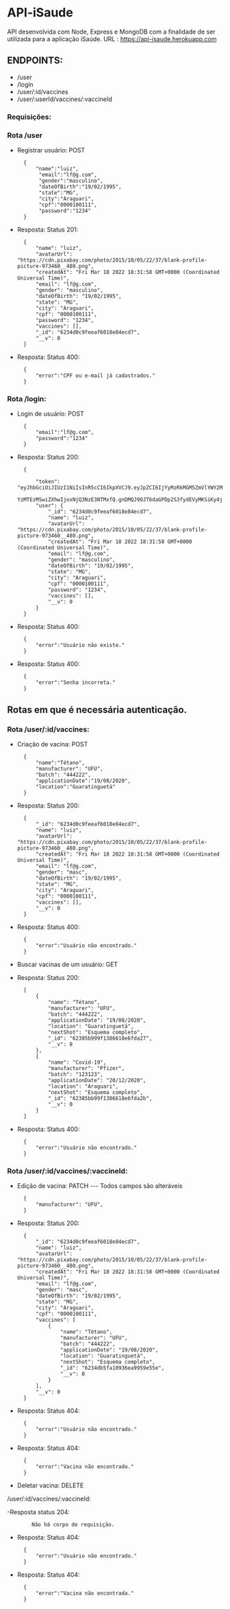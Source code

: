 # API-iSaude

API desenvolvida com Node, Express e MongoDB com a finalidade de ser utilizada para a aplicação iSaúde.
URL : https://api-isaude.herokuapp.com

## ENDPOINTS:

- /user
- /login
- /user/:id/vaccines
- /user/:userId/vaccines/:vaccineId

### Requisições:

### Rota /user

- Registrar usuário: POST


		{
		 	"name":"luiz",
			 "email":"lf@g.com",
			 "gender":"masculino",
			 "dateOfBirth":"19/02/1995",
			 "state":"MG",
			 "city":"Araguari",
			 "cpf":"0000100111",
			 "password":"1234"
		}
		
		
- Resposta: Status 201:


		{
			"name": "luiz",
			"avatarUrl": "https://cdn.pixabay.com/photo/2015/10/05/22/37/blank-profile-picture-973460__480.png",
			"createdAt": "Fri Mar 18 2022 18:31:58 GMT+0000 (Coordinated Universal Time)",
			"email": "lf@g.com",
			"gender": "masculino",
			"dateOfBirth": "19/02/1995",
			"state": "MG",
			"city": "Araguari",
			"cpf": "0000100111",
			"password": "1234",
			"vaccines": [],
			"_id": "6234d0c9feeaf6018e84ecd7",
			"__v": 0
		}
		
- Resposta: Status 400: 

		{
			"error":"CPF ou e-mail já cadastrados."
		}
		
### Rota /login: 

- Login de usuário: POST

		{
			"email":"lf@g.com",
			"password":"1234"
		}
		

- Resposta: Status 200:

		{

			"token": "eyJhbGciOiJIUzI1NiIsInR5cCI6IkpXVCJ9.eyJpZCI6IjYyMzRkMGM5ZmVlYWY2MDE4ZTg0ZWNkNyIsImlhdCI6MTY0Nz
			YzMTEzMSwiZXhwIjoxNjQ3NzE3NTMxfQ.gnDMQJ9OJT6daGPDp2S3fydEVyMKSiKy4jXzmaIaDZ4",
			"user": {
				"_id": "6234d0c9feeaf6018e84ecd7",
				"name": "luiz",
				"avatarUrl": "https://cdn.pixabay.com/photo/2015/10/05/22/37/blank-profile-picture-973460__480.png",
				"createdAt": "Fri Mar 18 2022 18:31:58 GMT+0000 (Coordinated Universal Time)",
				"email": "lf@g.com",
				"gender": "masculino",
				"dateOfBirth": "19/02/1995",
				"state": "MG",
				"city": "Araguari",
				"cpf": "0000100111",
				"password": "1234",
				"vaccines": [],
				"__v": 0
			}
		}
		
- Resposta: Status 400: 

		{
			"error":"Usuário não existe."
		}
		

- Resposta: Status 400: 

		{
			"error":"Senha incorreta."
		}
		
		
## Rotas em que é necessária autenticação.

### Rota /user/:id/vaccines: 

- Criação de vacina: POST
		
		{
			"name":"Tétano",
			"manufacturer": "UFU",
			"batch": "444222",
			"applicationDate":"19/08/2020",
			"location":"Guaratinguetá"
		}
		
- Resposta: Status 200:

		{
			"_id": "6234d0c9feeaf6018e84ecd7",
			"name": "luiz",
			"avatarUrl": "https://cdn.pixabay.com/photo/2015/10/05/22/37/blank-profile-picture-973460__480.png",
			"createdAt": "Fri Mar 18 2022 18:31:58 GMT+0000 (Coordinated Universal Time)",
			"email": "lf@g.com",
			"gender": "masc",
			"dateOfBirth": "19/02/1995",
			"state": "MG",
			"city": "Araguari",
			"cpf": "0000100111",
			"vaccines": [],
			"__v": 0
		}
		
- Resposta: Status 400: 

		{
			"error":"Usuário não encontrado."
		}
		
- Buscar vacinas de um usuário: GET
		
- Resposta: Status 200:

		[
			{
				"name": "Tétano",
				"manufacturer": "UFU",
				"batch": "444222",
				"applicationDate": "19/08/2020",
				"location": "Guaratinguetá",
				"nextShot": "Esquema completo",
				"_id": "62385b999f1386618e6fda27",
				"__v": 0
			},
			{
				"name": "Covid-19",
				"manufacturer": "Pfizer",
				"batch": "123123",
				"applicationDate": "20/12/2020",
				"location": "Araguari",
				"nextShot": "Esquema completo",
				"_id": "62385bb99f1386618e6fda2b",
				"__v": 0
			}
		]
		
- Resposta: Status 400: 

		{
			"error":"Usuário não encontrado."
		}
		

### Rota /user/:id/vaccines/:vaccineId:

- Edição de vacina: PATCH --- Todos campos são alteráveis
		
		{
			"manufacturer": "UFU",
		}
		
- Resposta: Status 200:

		{
			"_id": "6234d0c9feeaf6018e84ecd7",
			"name": "luiz",
			"avatarUrl": "https://cdn.pixabay.com/photo/2015/10/05/22/37/blank-profile-picture-973460__480.png",
			"createdAt": "Fri Mar 18 2022 18:31:58 GMT+0000 (Coordinated Universal Time)",
			"email": "lf@g.com",
			"gender": "masc",
			"dateOfBirth": "19/02/1995",
			"state": "MG",
			"city": "Araguari",
			"cpf": "0000100111",
			"vaccines": [
				{
					"name": "Tétano",
					"manufacturer": "UFU",
					"batch": "444222",
					"applicationDate": "19/08/2020",
					"location": "Guaratinguetá",
					"nextShot": "Esquema completo",
					"_id": "6234db5fa10936ea9959e55e",
					"__v": 0
				}
			],
			"__v": 0
		}
		
- Resposta: Status 404: 

		{
			"error":"Usuário não encontrado."
		}
		
- Resposta: Status 404: 

		{
			"error":"Vacina não encontrada."
		}

- Deletar vacina: DELETE

/user/:id/vaccines/:vaccineId:


-Resposta status 204: 

			Não há corpo de requisição.


- Resposta: Status 404: 

		{
			"error":"Usuário não encontrado."
		}
		
- Resposta: Status 404: 

		{
			"error":"Vacina não encontrada."
		}

